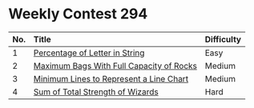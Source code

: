 # Weekly Contest 294

| No. | Title | Difficulty
|:---|:---|:---|
| 1 | [Percentage of Letter in String](https://leetcode.com/problems/percentage-of-letter-in-string/) | Easy
| 2 | [Maximum Bags With Full Capacity of Rocks](https://leetcode.com/problems/maximum-bags-with-full-capacity-of-rocks/) | Medium
| 3 | [Minimum Lines to Represent a Line Chart](https://leetcode.com/problems/minimum-lines-to-represent-a-line-chart/) | Medium
| 4 | [Sum of Total Strength of Wizards](https://leetcode.com/problems/sum-of-total-strength-of-wizards/) | Hard
